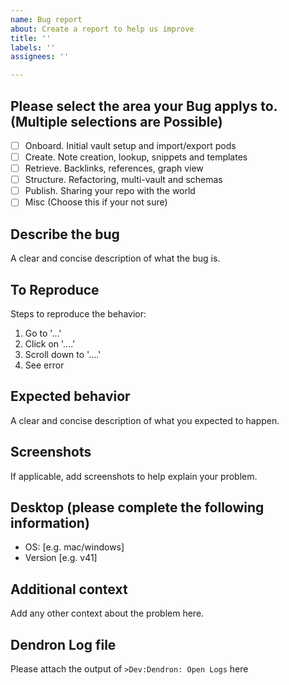 ```yaml
---
name: Bug report
about: Create a report to help us improve
title: ''
labels: ''
assignees: ''

---
```


<!--
 Do not Remove this block!

 Select something by placing an 'x' or 'X' inside the brackets.
 Look here -> [triage](https://dendron.so/notes/1e6c8b49-ef88-4e79-b2df-e9d614c38a53.html) 
 for help with choosing.
 Needed for Auto labeling:
 issue_labeler_regex_version=2
 
 - [X] Bug
 -->

## Please select the area your Bug applys to. (Multiple selections are Possible)

- [ ] Onboard. Initial vault setup and import/export pods 
- [ ] Create. Note creation, lookup, snippets and templates
- [ ] Retrieve. Backlinks, references, graph view
- [ ] Structure. Refactoring, multi-vault and schemas
- [ ] Publish. Sharing your repo with the world
- [ ] Misc (Choose this if your not sure)

## Describe the bug

A clear and concise description of what the bug is.

## To Reproduce

Steps to reproduce the behavior:

1. Go to '...'
2. Click on '....'
3. Scroll down to '....'
4. See error

## Expected behavior

A clear and concise description of what you expected to happen.

## Screenshots

If applicable, add screenshots to help explain your problem.

## Desktop (please complete the following information)

- OS: [e.g. mac/windows]
- Version [e.g. v41]

## Additional context

Add any other context about the problem here.

## Dendron Log file

Please attach the output of `>Dev:Dendron: Open Logs` here
